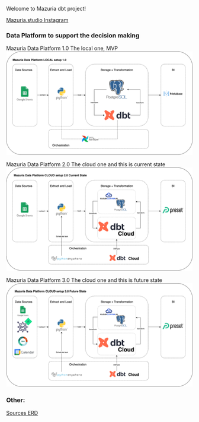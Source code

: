 Welcome to Mazuria dbt project!

[Mazuria.studio Instagram](https://www.instagram.com/mazuria.studio/)

### Data Platform to support the decision making 

Mazuria Data Platform 1.0 The local one, MVP
![alt text](images/mdp_local.png)

Mazuria Data Platform 2.0 The cloud one and this is current state
![alt text](images/mdp_cloud.png)

Mazuria Data Platform 3.0 The cloud one and this is future state
![alt text](images/mdp_cloud_future.png)


### Other:

[Sources ERD](models/staging/README.md)

